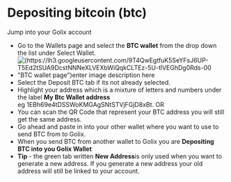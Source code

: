 # Depositing bitcoin (btc)

Jump into your Golix  account
- Go to the Wallets page and select the **BTC wallet** from the drop down the list under Select Wallet. 
-  ![(https://lh3.googleusercontent.com/9T4QwEgtfuK5SeYFsJ6UP-T5Ed2tSUA9DcstNNNeXLVEXbWiQqkCLTEz-5U-tlVEGhDg0Rds-00 "BTC wallet page")enter image description here](https://lh3.googleusercontent.com/9T4QwEgtfuK5SeYFsJ6UP-T5Ed2tSUA9DcstNNNeXLVEXbWiQqkCLTEz-5U-tlVEGhDg0Rds-00 "BTC wallet page")
- Select the Deposit BTC  tab if its not already  selected.
- Highlight your address which is a mixture of letters and numbers under the label **My Btc Wallet address**  
 eg 1EBh69e4tDSSWoKMGAgSNtSTVjFGjD8xBt. OR 
- You can scan the QR  Code that represent your BTC address you will still get the same address.
-  Go ahead and paste in into your other wallet  where you want  to use to send BTC from to Golix.
- When you send BTC from another wallet to Golix you are **Depositing BTC into you Golix Wallet**
- **Tip** - the green tab written  **New Address**is only used when you want to generate a new address. If you generate a new address your old address will still be linked to your account.
